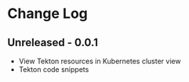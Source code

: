 # Change Log

## Unreleased - 0.0.1

- View Tekton resources in Kubernetes cluster view
- Tekton code snippets
